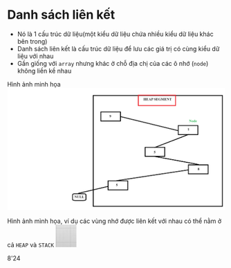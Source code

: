 # Danh sách liên kết 

- Nó là 1 cấu trúc dữ liệu(một kiểu dữ liệu chứa nhiều kiểu dữ liệu khác bên trong)
- Danh sách liên kết là cấu trúc dữ liệu để lưu các giá trị có cùng kiểu dữ liệu với nhau
- Gần giống với `array` nhưng khác ở chỗ  địa chị của các ô nhớ (`node`) không liền kề nhau

Hình ảnh minh họa
![Alt text](image.png)

Hình ảnh mình họa, ví dụ các vùng nhớ được liên kết với nhau có thể nằm ở cả `HEAP` và `STACK`
![Alt text](image-1.png)
 

 8'24
